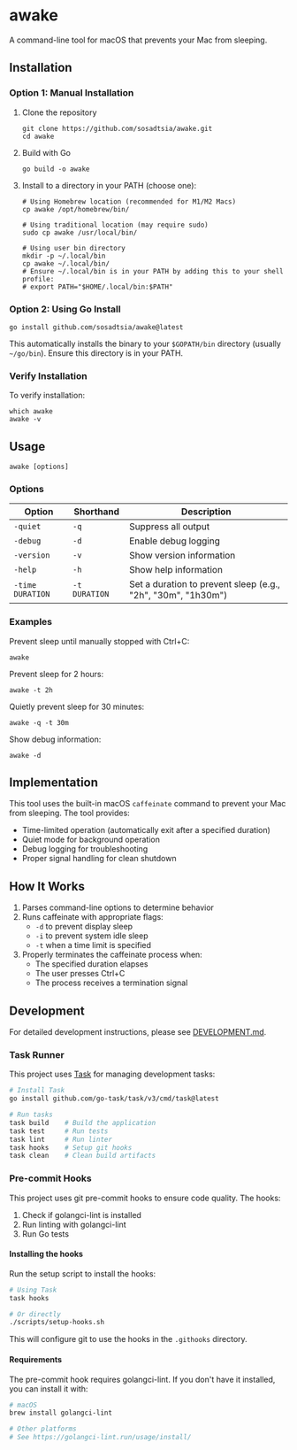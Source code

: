 # awake

A command-line tool for macOS that prevents your Mac from sleeping.

## Installation

### Option 1: Manual Installation

1. Clone the repository
   ```
   git clone https://github.com/sosadtsia/awake.git
   cd awake
   ```

2. Build with Go
   ```
   go build -o awake
   ```

3. Install to a directory in your PATH (choose one):
   ```
   # Using Homebrew location (recommended for M1/M2 Macs)
   cp awake /opt/homebrew/bin/

   # Using traditional location (may require sudo)
   sudo cp awake /usr/local/bin/

   # Using user bin directory
   mkdir -p ~/.local/bin
   cp awake ~/.local/bin/
   # Ensure ~/.local/bin is in your PATH by adding this to your shell profile:
   # export PATH="$HOME/.local/bin:$PATH"
   ```

### Option 2: Using Go Install
```
go install github.com/sosadtsia/awake@latest
```
This automatically installs the binary to your `$GOPATH/bin` directory (usually `~/go/bin`). Ensure this directory is in your PATH.

### Verify Installation

To verify installation:
```
which awake
awake -v
```

## Usage

```
awake [options]
```

### Options

| Option | Shorthand | Description |
|--------|-----------|-------------|
| `-quiet` | `-q` | Suppress all output |
| `-debug` | `-d` | Enable debug logging |
| `-version` | `-v` | Show version information |
| `-help` | `-h` | Show help information |
| `-time DURATION` | `-t DURATION` | Set a duration to prevent sleep (e.g., "2h", "30m", "1h30m") |

### Examples

Prevent sleep until manually stopped with Ctrl+C:
```
awake
```

Prevent sleep for 2 hours:
```
awake -t 2h
```

Quietly prevent sleep for 30 minutes:
```
awake -q -t 30m
```

Show debug information:
```
awake -d
```

## Implementation

This tool uses the built-in macOS `caffeinate` command to prevent your Mac from sleeping. The tool provides:

- Time-limited operation (automatically exit after a specified duration)
- Quiet mode for background operation
- Debug logging for troubleshooting
- Proper signal handling for clean shutdown

## How It Works

1. Parses command-line options to determine behavior
2. Runs caffeinate with appropriate flags:
   - `-d` to prevent display sleep
   - `-i` to prevent system idle sleep
   - `-t` when a time limit is specified
3. Properly terminates the caffeinate process when:
   - The specified duration elapses
   - The user presses Ctrl+C
   - The process receives a termination signal

## Development

For detailed development instructions, please see [DEVELOPMENT.md](DEVELOPMENT.md).

### Task Runner

This project uses [Task](https://taskfile.dev) for managing development tasks:

```bash
# Install Task
go install github.com/go-task/task/v3/cmd/task@latest

# Run tasks
task build    # Build the application
task test     # Run tests
task lint     # Run linter
task hooks    # Setup git hooks
task clean    # Clean build artifacts
```

### Pre-commit Hooks

This project uses git pre-commit hooks to ensure code quality. The hooks:

1. Check if golangci-lint is installed
2. Run linting with golangci-lint
3. Run Go tests

#### Installing the hooks

Run the setup script to install the hooks:

```bash
# Using Task
task hooks

# Or directly
./scripts/setup-hooks.sh
```

This will configure git to use the hooks in the `.githooks` directory.

#### Requirements

The pre-commit hook requires golangci-lint. If you don't have it installed, you can install it with:

```bash
# macOS
brew install golangci-lint

# Other platforms
# See https://golangci-lint.run/usage/install/
```
